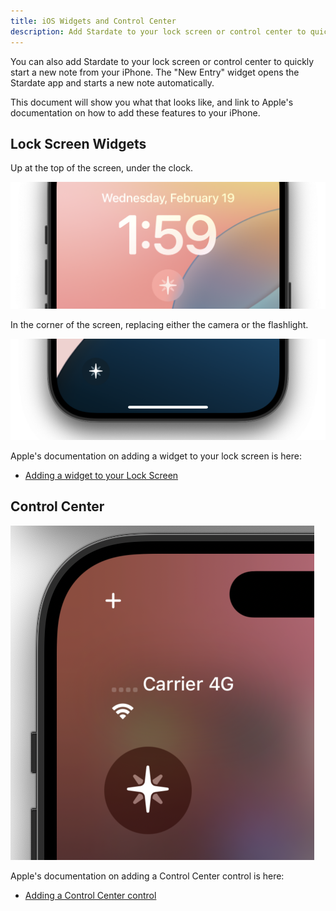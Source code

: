```yaml
---
title: iOS Widgets and Control Center
description: Add Stardate to your lock screen or control center to quickly start a new note.
---
```


You can also add Stardate to your lock screen or control center to quickly start a new note from your iPhone. The "New Entry" widget opens the Stardate app and starts a new note automatically.

This document will show you what that looks like, and link to Apple's documentation on how to add these features to your iPhone.

## Lock Screen Widgets

Up at the top of the screen, under the clock.

![Lock Screen Widget under the clock](../../../assets/guides/lock-screen-widget-icon.png)

In the corner of the screen, replacing either the camera or the flashlight.

![Lock Screen Widget in the corner of the screen](../../../assets/guides/lock-screen-widget-corner.png)

Apple's documentation on adding a widget to your lock screen is here:

- [Adding a widget to your Lock Screen](https://support.apple.com/guide/iphone/create-a-custom-lock-screen-iph4d0e6c351/18.0/ios/18.0#iphf41752ab8)

## Control Center

![Control Center Widget](../../../assets/guides/control-center-icon.png)

Apple's documentation on adding a Control Center control is here:

- [Adding a Control Center control](https://support.apple.com/guide/iphone/use-and-customize-control-center-iph59095ec58/18.0/ios/18.0#iph83c5f986c)
